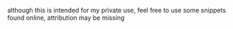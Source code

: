 although this is intended for my private use, feel free to use
some snippets found online, attribution may be missing
